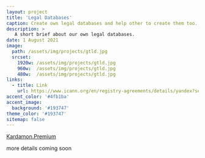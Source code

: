 ```yaml
---
layout: project
title: 'Legal Databases'
caption: Create own legal databases and help other to create them too.
description: >
   A short brief about our own legal databases.  
date: 1 August 2021
image: 
  path: /assets/img/projects/gtld.jpg
  srcset: 
    1920w: /assets/img/projects/gtld.jpg
    960w:  /assets/img/projects/gtld.jpg
    480w:  /assets/img/projects/gtld.jpg
links:
  - title: Link
    url: https://www.icann.org/en/registry-agreements/details/yandex?section=agreement
accent_color: '#4fb1ba'
accent_image:
  background: '#193747'
theme_color: '#193747'
sitemap: false
---
```


[Kardamon.Premium](https://github.com/xCounsel/kardamon/tree/master/English/premium) <br/>

more details coming soon
